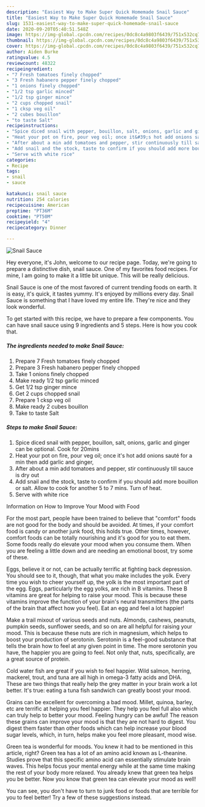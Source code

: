 ```yaml
---
description: "Easiest Way to Make Super Quick Homemade Snail Sauce"
title: "Easiest Way to Make Super Quick Homemade Snail Sauce"
slug: 1531-easiest-way-to-make-super-quick-homemade-snail-sauce
date: 2020-09-20T05:40:51.548Z
image: https://img-global.cpcdn.com/recipes/0dc8c4a9803f6439/751x532cq70/snail-sauce-recipe-main-photo.jpg
thumbnail: https://img-global.cpcdn.com/recipes/0dc8c4a9803f6439/751x532cq70/snail-sauce-recipe-main-photo.jpg
cover: https://img-global.cpcdn.com/recipes/0dc8c4a9803f6439/751x532cq70/snail-sauce-recipe-main-photo.jpg
author: Aiden Burke
ratingvalue: 4.5
reviewcount: 48322
recipeingredient:
- "7 Fresh tomatoes finely chopped"
- "3 Fresh habanero pepper finely chopped"
- "1 onions finely chopped"
- "1/2 tsp garlic minced"
- "1/2 tsp ginger mince"
- "2 cups chopped snail"
- "1 cksp veg oil"
- "2 cubes bouillon"
- "to taste Salt"
recipeinstructions:
- "Spice diced snail with pepper, bouillon, salt, onions, garlic and ginger can be optional. Cook for 20mins"
- "Heat your pot on fire, pour veg oil; once it&#39;s hot add onions sauté for a min then add garlic and ginger,"
- "After about a min add tomatoes and pepper, stir continuously till sauce is dry out"
- "Add snail and the stock, taste to confirm if you should add more bouillon or salt. Allow to cook for another 5 to 7 mins. Turn of heat."
- "Serve with white rice"
categories:
- Recipe
tags:
- snail
- sauce

katakunci: snail sauce 
nutrition: 254 calories
recipecuisine: American
preptime: "PT36M"
cooktime: "PT50M"
recipeyield: "4"
recipecategory: Dinner

---
```



![Snail Sauce](https://img-global.cpcdn.com/recipes/0dc8c4a9803f6439/751x532cq70/snail-sauce-recipe-main-photo.jpg)

Hey everyone, it's John, welcome to our recipe page. Today, we're going to prepare a distinctive dish, snail sauce. One of my favorites food recipes. For mine, I am going to make it a little bit unique. This will be really delicious.

Snail Sauce is one of the most favored of current trending foods on earth. It is easy, it's quick, it tastes yummy. It's enjoyed by millions every day. Snail Sauce is something that I have loved my entire life. They're nice and they look wonderful.




To get started with this recipe, we have to prepare a few components. You can have snail sauce using 9 ingredients and 5 steps. Here is how you cook that.

<!--inarticleads1-->

##### The ingredients needed to make Snail Sauce:

1. Prepare 7 Fresh tomatoes finely chopped
1. Prepare 3 Fresh habanero pepper finely chopped
1. Take 1 onions finely chopped
1. Make ready 1/2 tsp garlic minced
1. Get 1/2 tsp ginger mince
1. Get 2 cups chopped snail
1. Prepare 1 cksp veg oil
1. Make ready 2 cubes bouillon
1. Take to taste Salt




<!--inarticleads2-->

##### Steps to make Snail Sauce:

1. Spice diced snail with pepper, bouillon, salt, onions, garlic and ginger can be optional. Cook for 20mins
1. Heat your pot on fire, pour veg oil; once it&#39;s hot add onions sauté for a min then add garlic and ginger,
1. After about a min add tomatoes and pepper, stir continuously till sauce is dry out
1. Add snail and the stock, taste to confirm if you should add more bouillon or salt. Allow to cook for another 5 to 7 mins. Turn of heat.
1. Serve with white rice




Information on How to Improve Your Mood with Food


For the most part, people have been trained to believe that "comfort" foods are not good for the body and should be avoided. At times, if your comfort food is candy or another junk food, this holds true. Other times, however, comfort foods can be totally nourishing and it's good for you to eat them. Some foods really do elevate your mood when you consume them. When you are feeling a little down and are needing an emotional boost, try some of these.

Eggs, believe it or not, can be actually terrific at fighting back depression. You should see to it, though, that what you make includes the yolk. Every time you wish to cheer yourself up, the yolk is the most important part of the egg. Eggs, particularly the egg yolks, are rich in B vitamins. These B vitamins are great for helping to raise your mood. This is because these vitamins improve the function of your brain's neural transmitters (the parts of the brain that affect how you feel). Eat an egg and feel a lot happier!

Make a trail mixout of various seeds and nuts. Almonds, cashews, peanuts, pumpkin seeds, sunflower seeds, and so on are all helpful for raising your mood. This is because these nuts are rich in magnesium, which helps to boost your production of serotonin. Serotonin is a feel-good substance that tells the brain how to feel at any given point in time. The more serotonin you have, the happier you are going to feel. Not only that, nuts, specifically, are a great source of protein.

Cold water fish are great if you wish to feel happier. Wild salmon, herring, mackerel, trout, and tuna are all high in omega-3 fatty acids and DHA. These are two things that really help the grey matter in your brain work a lot better. It's true: eating a tuna fish sandwich can greatly boost your mood. 

Grains can be excellent for overcoming a bad mood. Millet, quinoa, barley, etc are terrific at helping you feel happier. They help you feel full also which can truly help to better your mood. Feeling hungry can be awful! The reason these grains can improve your mood is that they are not hard to digest. You digest them faster than other foods which can help increase your blood sugar levels, which, in turn, helps make you feel more pleasant, mood wise.

Green tea is wonderful for moods. You knew it had to be mentioned in this article, right? Green tea has a lot of an amino acid known as L-theanine. Studies prove that this specific amino acid can essentially stimulate brain waves. This helps focus your mental energy while at the same time making the rest of your body more relaxed. You already knew that green tea helps you be better. Now you know that green tea can elevate your mood as well!

You can see, you don't have to turn to junk food or foods that are terrible for you to feel better! Try  a few  of  these  suggestions  instead.

